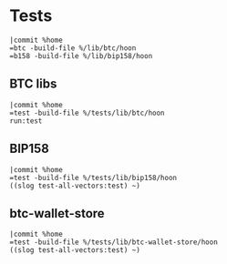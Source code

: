 # Tests

```
|commit %home
=btc -build-file %/lib/btc/hoon
=b158 -build-file %/lib/bip158/hoon
```

## BTC libs
```
|commit %home
=test -build-file %/tests/lib/btc/hoon
run:test
```

## BIP158
```
|commit %home
=test -build-file %/tests/lib/bip158/hoon
((slog test-all-vectors:test) ~)
```

## btc-wallet-store
```
|commit %home
=test -build-file %/tests/lib/btc-wallet-store/hoon
((slog test-all-vectors:test) ~)
```

